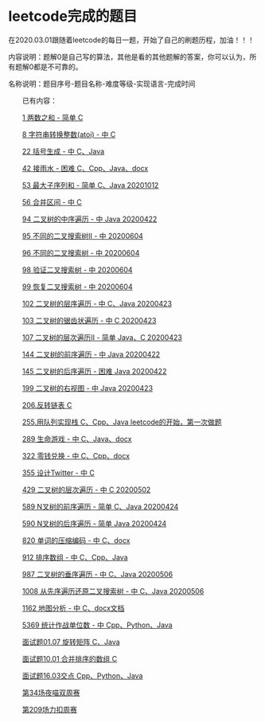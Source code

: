 # leetcode完成的题目

在2020.03.01跟随着leetcode的每日一题，开始了自己的刷题历程，加油！！！

内容说明：题解0是自己写的算法，其他是看的其他题解的答案，你可以认为，所有题解0都是不可靠的。

名称说明：题目序号-题目名称-难度等级-实现语言-完成时间
  
&ensp;&ensp;&ensp;&ensp;已有内容：

&ensp;&ensp;&ensp;&ensp;[1 两数之和 - 简单 C](https://github.com/gcx-17211270/helloworld/tree/master/Algorithm/leetcode/1%20%E4%B8%A4%E6%95%B0%E4%B9%8B%E5%92%8C%20-%20%E4%B8%AD)

&emsp;&emsp;[8 字符串转换整数(atoi) - 中 C](https://github.com/gcx-17211270/helloworld/tree/master/Algorithm/leetcode/8%20%E5%AD%97%E7%AC%A6%E4%B8%B2%E8%BD%AC%E6%8D%A2%E6%95%B4%E6%95%B0(atoi)%20-%20%E4%B8%AD)

&ensp;&ensp;&ensp;&ensp;[22 括号生成 - 中 C、Java](https://github.com/gcx-17211270/helloworld/tree/master/Algorithm/leetcode/22%20%E6%8B%AC%E5%8F%B7%E7%94%9F%E6%88%90%20-%20%E4%B8%AD)

&ensp;&ensp;&ensp;&ensp;[42 接雨水 - 困难 C、Cpp、Java、docx](https://github.com/gcx-17211270/helloworld/tree/master/Algorithm/leetcode/42%20%E6%8E%A5%E9%9B%A8%E6%B0%B4%20-%20%E5%9B%B0%E9%9A%BE)

&ensp;&ensp;&ensp;&ensp;[53 最大子序列和 - 简单 C、Java 20201012](https://github.com/gcx-17211270/helloworld/tree/master/Algorithm/leetcode/53%20%E6%9C%80%E5%A4%A7%E5%AD%90%E5%BA%8F%E5%88%97%E5%92%8C%20-%20%E7%AE%80%E5%8D%95)

&emsp;&emsp;[56 合并区间 - 中 C](https://github.com/gcx-17211270/helloworld/tree/master/Algorithm/leetcode/56%20%E5%90%88%E5%B9%B6%E5%8C%BA%E9%97%B4%20-%20%E4%B8%AD)

&ensp;&ensp;&ensp;&ensp;[94 二叉树的中序遍历 - 中 Java 20200422](https://github.com/gcx-17211270/helloworld/tree/master/Algorithm/leetcode/94%20%E4%BA%8C%E5%8F%89%E6%A0%91%E7%9A%84%E4%B8%AD%E5%BA%8F%E9%81%8D%E5%8E%86%20-%20%E4%B8%AD)

&ensp;&ensp;&ensp;&ensp;[95 不同的二叉搜索树Ⅱ - 中 20200604]()

&ensp;&ensp;&ensp;&ensp;[96 不同的二叉搜索树 - 中 20200604]()

&ensp;&ensp;&ensp;&ensp;[98 验证二叉搜索树 - 中 20200604]()

&ensp;&ensp;&ensp;&ensp;[99 恢复二叉搜索树 - 中 20200604]()

&emsp;&emsp;[102 二叉树的层序遍历 - 中 C、Java 20200423](https://github.com/gcx-17211270/helloworld/tree/master/Algorithm/leetcode/102%20%E4%BA%8C%E5%8F%89%E6%A0%91%E7%9A%84%E5%B1%82%E5%BA%8F%E9%81%8D%E5%8E%86%20-%20%E4%B8%AD)

&ensp;&ensp;&ensp;&ensp;[103 二叉树的锯齿状遍历 - 中 C 20200423](https://github.com/gcx-17211270/helloworld/tree/master/Algorithm/leetcode/103%20%E4%BA%8C%E5%8F%89%E6%A0%91%E7%9A%84%E9%94%AF%E9%BD%BF%E7%8A%B6%E9%81%8D%E5%8E%86%20-%20%E4%B8%AD)

&ensp;&ensp;&ensp;&ensp;[107 二叉树的层次遍历Ⅱ - 简单 Java、C 20200423](https://github.com/gcx-17211270/helloworld/tree/master/Algorithm/leetcode/107%20%E4%BA%8C%E5%8F%89%E6%A0%91%E7%9A%84%E5%B1%82%E6%AC%A1%E9%81%8D%E5%8E%86%E2%85%A1%20-%20%E7%AE%80%E5%8D%95)

&emsp;&emsp;[144 二叉树的前序遍历 - 中 Java 20200422](https://github.com/gcx-17211270/helloworld/tree/master/Algorithm/leetcode/144%20%E4%BA%8C%E5%8F%89%E6%A0%91%E7%9A%84%E5%89%8D%E5%BA%8F%E9%81%8D%E5%8E%86%20-%20%E4%B8%AD)

&ensp;&ensp;&ensp;&ensp;[145 二叉树的后序遍历 - 困难 Java 20200422](https://github.com/gcx-17211270/helloworld/tree/master/Algorithm/leetcode/145%20%E4%BA%8C%E5%8F%89%E6%A0%91%E7%9A%84%E5%90%8E%E5%BA%8F%E9%81%8D%E5%8E%86%20-%20%E5%9B%B0%E9%9A%BE)

&ensp;&ensp;&ensp;&ensp;[199 二叉树的右视图 - 中 Java 20200423](https://github.com/gcx-17211270/helloworld/tree/master/Algorithm/leetcode/199%20%E4%BA%8C%E5%8F%89%E6%A0%91%E7%9A%84%E5%8F%B3%E8%A7%86%E5%9B%BE%20-%20%E4%B8%AD)

&emsp;&emsp;[206.反转链表 C](https://github.com/gcx-17211270/helloworld/tree/master/Algorithm/leetcode/206.%E5%8F%8D%E8%BD%AC%E9%93%BE%E8%A1%A8)

&ensp;&ensp;&ensp;&ensp;[255.用队列实现栈 C、Cpp、Java leetcode的开始，第一次做题](https://github.com/gcx-17211270/helloworld/tree/master/Algorithm/leetcode/255.%E7%94%A8%E9%98%9F%E5%88%97%E5%AE%9E%E7%8E%B0%E6%A0%88)

&emsp;&emsp;[289 生命游戏 - 中 C、Java、docx](https://github.com/gcx-17211270/helloworld/tree/master/Algorithm/leetcode/289%20%E7%94%9F%E5%91%BD%E6%B8%B8%E6%88%8F%20-%20%E4%B8%AD)

&ensp;&ensp;&ensp;&ensp;[322 零钱兑换 - 中 C、Cpp、docx](https://github.com/gcx-17211270/helloworld/tree/master/Algorithm/leetcode/322%20%E9%9B%B6%E9%92%B1%E5%85%91%E6%8D%A2%20-%20%E4%B8%AD)

&emsp;&emsp;[355 设计Twitter - 中 C](https://github.com/gcx-17211270/helloworld/tree/master/Algorithm/leetcode/355%20%E8%AE%BE%E8%AE%A1Twitter%20-%20%E4%B8%AD)

&ensp;&ensp;&ensp;&ensp;[429 二叉树的层次遍历 - 中 C 20200502](https://github.com/gcx-17211270/helloworld/tree/master/Algorithm/leetcode/429%20%E4%BA%8C%E5%8F%89%E6%A0%91%E7%9A%84%E5%B1%82%E6%AC%A1%E9%81%8D%E5%8E%86%20-%20%E4%B8%AD)

&emsp;&emsp;[589 N叉树的前序遍历 - 简单 C、Java 20200424](https://github.com/gcx-17211270/helloworld/tree/master/Algorithm/leetcode/589%20N%E5%8F%89%E6%A0%91%E7%9A%84%E5%89%8D%E5%BA%8F%E9%81%8D%E5%8E%86%20-%20%E7%AE%80%E5%8D%95)

&emsp;&emsp;[590 N叉树的后序遍历 - 简单 Java 20200424](https://github.com/gcx-17211270/helloworld/tree/master/Algorithm/leetcode/590%20N%E5%8F%89%E6%A0%91%E7%9A%84%E5%90%8E%E5%BA%8F%E9%81%8D%E5%8E%86%20-%20%E7%AE%80%E5%8D%95)

&ensp;&ensp;&ensp;&ensp;[820 单词的压缩编码 - 中 C、docx](https://github.com/gcx-17211270/helloworld/tree/master/Algorithm/leetcode/820%20%E5%8D%95%E8%AF%8D%E7%9A%84%E5%8E%8B%E7%BC%A9%E7%BC%96%E7%A0%81%20-%20%E4%B8%AD)

&emsp;&emsp;[912 排序数组 - 中 C、Cpp、Java](https://github.com/gcx-17211270/helloworld/tree/master/Algorithm/leetcode/912%20%E6%8E%92%E5%BA%8F%E6%95%B0%E7%BB%84%20-%20%E4%B8%AD)

&ensp;&ensp;&ensp;&ensp;[987 二叉树的垂序遍历 - 中 C、Java 20200506](https://github.com/gcx-17211270/helloworld/tree/master/Algorithm/leetcode/987%20%E4%BA%8C%E5%8F%89%E6%A0%91%E7%9A%84%E5%9E%82%E5%BA%8F%E9%81%8D%E5%8E%86%20-%20%E4%B8%AD)

&ensp;&ensp;&ensp;&ensp;[1008 从先序遍历还原二叉搜索树 - 中 C、Java 20200506](https://github.com/gcx-17211270/helloworld/tree/master/Algorithm/leetcode/1008%20%E5%85%88%E5%BA%8F%E9%81%8D%E5%8E%86%E6%9E%84%E9%80%A0%E4%BA%8C%E5%8F%89%E6%90%9C%E7%B4%A2%E6%A0%91%20-%20%E4%B8%AD)

&ensp;&ensp;&ensp;&ensp;[1162 地图分析 - 中 C、docx文档](https://github.com/gcx-17211270/helloworld/tree/master/Algorithm/leetcode/1162%20%E5%9C%B0%E5%9B%BE%E5%88%86%E6%9E%90%20-%20%E4%B8%AD)

&emsp;&emsp;[5369 统计作战单位数 - 中 Cpp、Python、Java](https://github.com/gcx-17211270/helloworld/tree/master/Algorithm/leetcode/5369%20%E7%BB%9F%E8%AE%A1%E4%BD%9C%E6%88%98%E5%8D%95%E4%BD%8D%E6%95%B0%20-%20%E4%B8%AD)

&ensp;&ensp;&ensp;&ensp;[面试题01.07 旋转矩阵 C、Java](https://github.com/gcx-17211270/helloworld/tree/master/Algorithm/leetcode/%E9%9D%A2%E8%AF%95%E9%A2%9801.07%20%E6%97%8B%E8%BD%AC%E7%9F%A9%E9%98%B5%20-%20%E4%B8%AD)

&ensp;&ensp;&ensp;&ensp;[面试题10.01 合并排序的数组 C](https://github.com/gcx-17211270/helloworld/tree/master/Algorithm/leetcode/%E9%9D%A2%E8%AF%9510.01%20%E5%90%88%E5%B9%B6%E6%8E%92%E5%BA%8F%E7%9A%84%E6%95%B0%E7%BB%84)

&emsp;&emsp;[面试题16.03交点 Cpp、Python、Java](https://github.com/gcx-17211270/helloworld/tree/master/Algorithm/leetcode/%E9%9D%A2%E8%AF%95%E9%A2%9816.03%E4%BA%A4%E7%82%B9)

&ensp;&ensp;&ensp;&ensp;[第34场夜喵双周赛](https://github.com/gcx-17211270/helloworld/tree/master/Algorithm/leetcode/%E7%AC%AC34%E5%9C%BA%E5%A4%9C%E5%96%B5%E5%8F%8C%E5%91%A8%E8%B5%9B/3%20%E5%88%86%20-%20%E6%89%80%E6%9C%89%E5%A5%87%E6%95%B0%E9%95%BF%E5%BA%A6%E5%AD%90%E6%95%B0%E7%BB%84%E7%9A%84%E5%92%8C)

&ensp;&ensp;&ensp;&ensp;[第209场力扣周赛](https://github.com/gcx-17211270/helloworld/tree/master/Algorithm/leetcode/%E7%AC%AC209%E5%9C%BA%E5%8A%9B%E6%89%A3%E5%91%A8%E8%B5%9B)
